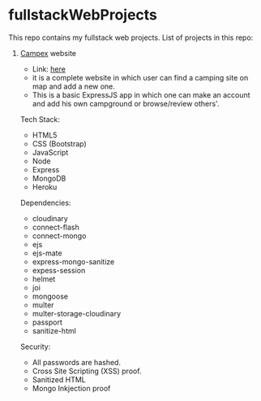 # fullstackWebProjects

This repo contains my fullstack web projects.
List of projects in this repo:

1.  [Campex](https://campex-4150.herokuapp.com/) website
    - Link: [here](https://campex-4150.herokuapp.com/)
    - it is a complete website in which user can find a camping site on map and add a new one.
    - This is a basic ExpressJS app in which one can make an account and add his own campground or browse/review others'.

    Tech Stack:
    - HTML5
    - CSS (Bootstrap)
    - JavaScript
    - Node
    - Express
    - MongoDB
    - Heroku

    Dependencies:
    - cloudinary
    - connect-flash
    - connect-mongo
    - ejs
    - ejs-mate
    - express-mongo-sanitize
    - expess-session
    - helmet
    - joi
    - mongoose
    - multer
    - multer-storage-cloudinary
    - passport
    - sanitize-html

    Security:
    - All passwords are hashed.
    - Cross Site Scripting (XSS) proof.
    - Sanitized HTML
    - Mongo Inkjection proof
